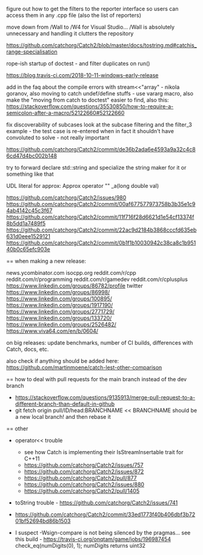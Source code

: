 
figure out how to get the filters to the reporter interface so users can access them in any .cpp file (also the list of reporters)

move down from /Wall to /W4 for Visual Studio... /Wall is absolutely unnecessary and handling it clutters the repository

https://github.com/catchorg/Catch2/blob/master/docs/tostring.md#catchis_range-specialisation

rope-ish startup of doctest - and filter duplicates on run()

https://blog.travis-ci.com/2018-10-11-windows-early-release

add in the faq about the compile errors with stream<<"array" - nikola goranov, also moving to catch undef/define stuffs - use vararg macro, also make the "moving from catch to doctest" easier to find, also this: https://stackoverflow.com/questions/35530850/how-to-require-a-semicolon-after-a-macro/52122660#52122660



fix discoverability of subcases
    look at the subcase filtering and the filter_3 example - the test case is re-entered when in fact it shouldn't have
        convoluted to solve - not really important

https://github.com/catchorg/Catch2/commit/de36b2ada6e4593a9a32c4c86cd47d4bc002b148

try to forward declare std::string and specialize the string maker for it or something like that

UDL literal for approx: Approx operator "" _a(long double val)

https://github.com/catchorg/Catch2/issues/980
https://github.com/catchorg/Catch2/commit/00af677577973758b3b35e1c94ab4142c45c3f67
https://github.com/catchorg/Catch2/commit/11f716f28d6621d1e54cf13374f8b5dd1a7489f5
https://github.com/catchorg/Catch2/commit/22ac9d2184b3868cccfd635eb631d0eee1529121
https://github.com/catchorg/Catch2/commit/0b1f1b10030942c38ca8c1b95140b0c65efc903e

== when making a new release:

news.ycombinator.com
isocpp.org
reddit.com/r/cpp
reddit.com/r/programming
reddit.com/r/gamedev
reddit.com/r/cplusplus
https://www.linkedin.com/groups/86782/profile
twitter
https://www.linkedin.com/groups/86998/
https://www.linkedin.com/groups/100895/
https://www.linkedin.com/groups/1917190/
https://www.linkedin.com/groups/2771729/
https://www.linkedin.com/groups/133720/
https://www.linkedin.com/groups/2526482/
https://www.viva64.com/en/b/0604/

on big releases: update benchmarks, number of CI builds, differences with Catch, docs, etc.

also check if anything should be added here:
https://github.com/martinmoene/catch-lest-other-comparison

== how to deal with pull requests for the main branch instead of the dev branch
- https://stackoverflow.com/questions/9135913/merge-pull-request-to-a-different-branch-than-default-in-github
- git fetch origin pull/ID/head:BRANCHNAME         << BRANCHNAME should be a new local branch! and then rebase it

== other
- operator<< trouble
    - see how Catch is implementing their IsStreamInsertable trait for C++11
    - https://github.com/catchorg/Catch2/issues/757
    - https://github.com/catchorg/Catch2/issues/872
    - https://github.com/catchorg/Catch2/pull/877
    - https://github.com/catchorg/Catch2/issues/880
    - https://github.com/catchorg/Catch2/pull/1405
- toString trouble - https://github.com/catchorg/Catch2/issues/741
- https://github.com/catchorg/Catch2/commit/33ed1773f40b406dbf3b7201bf52694bd86b1503

- I suspect -Wsign-compare is not being silenced by the pragmas...
  see this build - https://travis-ci.org/onqtam/game/jobs/196987454
  check_eq(numDigits(0), 1);     numDigits returns uint32
